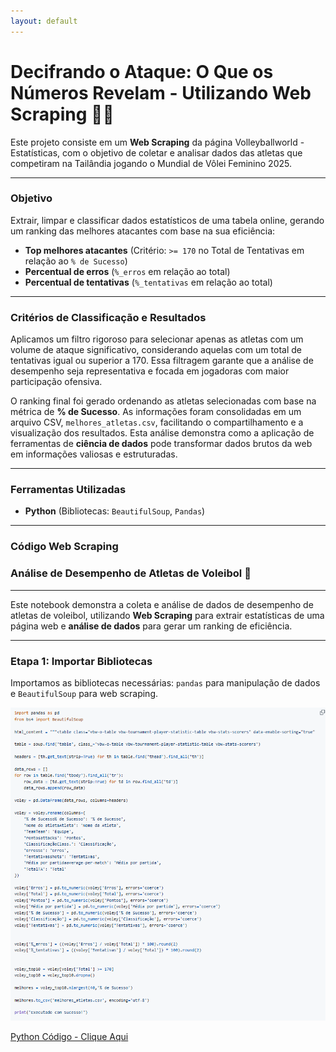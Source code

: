 ```yaml
---
layout: default
---
```


# Decifrando o Ataque: O Que os Números Revelam - Utilizando Web Scraping 🏐👧

Este projeto consiste em um **Web Scraping** da página Volleyballworld - Estatísticas, com o objetivo de coletar e analisar dados das atletas que competiram na Tailândia jogando o Mundial de Vôlei Feminino 2025.

---

### Objetivo

Extrair, limpar e classificar dados estatísticos de uma tabela online, gerando um ranking das melhores atacantes com base na sua eficiência:

- **Top melhores atacantes** (Critério: `>= 170` no Total de Tentativas em relação ao `% de Sucesso`)
- **Percentual de erros** (`%_erros` em relação ao total)
- **Percentual de tentativas** (`%_tentativas` em relação ao total)

---

### Critérios de Classificação e Resultados

Aplicamos um filtro rigoroso para selecionar apenas as atletas com um volume de ataque significativo, considerando aquelas com um total de tentativas igual ou superior a 170. Essa filtragem garante que a análise de desempenho seja representativa e focada em jogadoras com maior participação ofensiva.

O ranking final foi gerado ordenando as atletas selecionadas com base na métrica de **% de Sucesso**. As informações foram consolidadas em um arquivo CSV, `melhores_atletas.csv`, facilitando o compartilhamento e a visualização dos resultados. Esta análise demonstra como a aplicação de ferramentas de **ciência de dados** pode transformar dados brutos da web em informações valiosas e estruturadas.

---

### Ferramentas Utilizadas

- **Python** (Bibliotecas: `BeautifulSoup`, `Pandas`)

---

### Código Web Scraping

### Análise de Desempenho de Atletas de Voleibol 🏐

---

Este notebook demonstra a coleta e análise de dados de desempenho de atletas de voleibol, utilizando **Web Scraping** para extrair estatísticas de uma página web e **análise de dados** para gerar um ranking de eficiência.

---

### **Etapa 1: Importar Bibliotecas**

Importamos as bibliotecas necessárias: `pandas` para manipulação de dados e `BeautifulSoup` para web scraping.

![webscrapingvolei](https://raw.githubusercontent.com/tamirisguerreiro/site/main/images/webscrapingvolei.png)

[Python Código - Clique Aqui](https://github.com/tamirisguerreiro/site/blob/main/images/Estatisticas%20Melhores%20Atacantes%20Mundial%20Feminino%2025.md)
